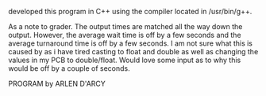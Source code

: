 developed this program in C++ using the compiler located in /usr/bin/g++.

As a note to grader. The output times are matched all the way down the output.
However, the average wait time is off by a few seconds and the average turnaround
time is off by a few seconds. I am not sure what this is caused by as i have tired 
casting to float and double as well as changing the values in my PCB to double/float. Would love some input as to why this would be off by a couple of seconds.

PROGRAM by ARLEN D'ARCY
